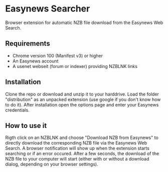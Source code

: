 # Easynews Searcher

Browser extension for automatic NZB file download from the Easynews Web Search.


## Requirements

- Chrome version 100 (Manifest v3) or higher
- An Easynews account
- A usenet webseit (forum or indexer) providing NZBLNK links


## Installation

Clone the repo or download and unzip it to your harddrive.
Load the folder "distribution" as an unpacked extension (use google if you don't know how to do it).
After installation open the options page and enter your Easynews credentials.


## How to use it

Rigth click on an NZBLNK and choose "Download NZB from Easynews" to directly download the corresponding NZB file via the Easynews Web Search.
A browser notification will show up when the extension starts searching or if an error occured.
After a few seconds, the download of the NZB file to your computer will start (either with or without a download dialog, depending on your browser settings).